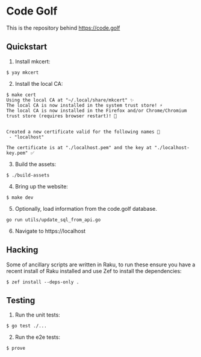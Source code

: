 # Code Golf

This is the repository behind https://code.golf

## Quickstart

1. Install mkcert:
```
$ yay mkcert
```

2. Install the local CA:
```
$ make cert
Using the local CA at "~/.local/share/mkcert" ✨
The local CA is now installed in the system trust store! ⚡️
The local CA is now installed in the Firefox and/or Chrome/Chromium trust store (requires browser restart)! 🦊


Created a new certificate valid for the following names 📜
 - "localhost"

The certificate is at "./localhost.pem" and the key at "./localhost-key.pem" ✅
```

3. Build the assets:
```
$ ./build-assets
```

4. Bring up the website:
```
$ make dev
```

5. Optionally, load information from the code.golf database.
```
go run utils/update_sql_from_api.go
```

6. Navigate to https://localhost

## Hacking

Some of ancillary scripts are written in Raku, to run these ensure you have a
recent install of Raku installed and use Zef to install the dependencies:
```
$ zef install --deps-only .
```

## Testing

1. Run the unit tests:
```
$ go test ./...
```

2. Run the e2e tests:
```
$ prove
```

